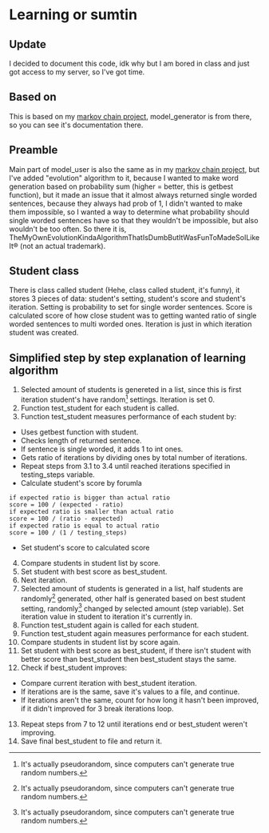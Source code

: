 # Learning or sumtin

## Update
I decided to document this code, idk why but I am bored in class and just got access to my server, so I've got time.

## Based on
This is based on my [markov chain project](https://github.com/MicroPanda123/markov-chains-for-text-in-python-implementation), model_generator is from there, so you can see it's documentation there.

## Preamble
Main part of model_user is also the same as in my [markov chain project](https://github.com/MicroPanda123/markov-chains-for-text-in-python-implementation), but I've added "evolution" algorithm to it, because I wanted to make word generation based on probability sum (higher = better, this is getbest function), but it made an issue that it almost always returned single worded sentences, because they always had prob of 1, I didn't wanted to make them impossible, so I wanted a way to determine what probability should single worded sentences have so that they wouldn't be impossible, but also wouldn't be too often. So there it is, TheMyOwnEvolutionKindaAlgorithmThatIsDumbButItWasFunToMadeSoILikeIt® (not an actual trademark).

## Student class
There is class called student (Hehe, class called student, it's funny), it stores 3 pieces of data: student's setting, student's score and student's iteration. 
Setting is probability to set for single worder sentences. Score is calculated score of how close student was to getting wanted ratio of single worded sentences to multi worded ones. Iteration is just in which iteration student was created.

## Simplified step by step explanation of learning algorithm
1. Selected amount of students is genereted in a list, since this is first iteration student's have random[^1] settings. Iteration is set 0.
2. Function test_student for each student is called.
3. Function test_student measures performance of each student by:
- Uses getbest function with student.
- Checks length of returned sentence.
- If sentence is single worded, it adds 1 to int ones.
- Gets ratio of iterations by dividing ones by total number of iterations.
- Repeat steps from 3.1 to 3.4 until reached iterations specified in testing_steps variable.
- Calculate student's score by forumla 
```
if expected ratio is bigger than actual ratio
score = 100 / (expected - ratio)
if expected ratio is smaller than actual ratio
score = 100 / (ratio - expected)
if expected ratio is equal to actual ratio
score = 100 / (1 / testing_steps)
```
- Set student's score to calculated score
4. Compare students in student list by score.
5. Set student with best score as best_student.
6. Next iteration.
7. Selected amount of students is generated in a list, half students are randomly[^1] generated, other half is generated based on best student setting, randomly[^1] changed by selected amount (step variable). Set iteration value in student to iteration it's currently in.
8. Function test_student again is called for each student.
9. Function test_student again measures performance for each student.
10. Compare students in student list by score again.
11. Set student with best score as best_student, if there isn't student with better score than best_student then best_student stays the same.
12. Check if best_student improves:
- Compare current iteration with best_student iteration.
- If iterations are is the same, save it's values to a file, and continue.
- If iterations aren't the same, count for how long it hasn't been improved, if it didn't improved for 3 break iterations loop.
13. Repeat steps from 7 to 12 until iterations end or best_student weren't improving.
14. Save final best_student to file and return it.



[^1]: It's actually pseudorandom, since computers can't generate true random numbers.